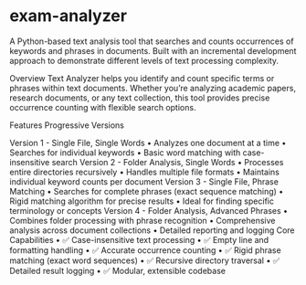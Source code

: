 # exam-analyzer
A Python-based text analysis tool that searches and counts occurrences of keywords and phrases in documents. Built with an incremental development approach to demonstrate different levels of text processing complexity.

Overview
Text Analyzer helps you identify and count specific terms or phrases within text documents. Whether you’re analyzing academic papers, research documents, or any text collection, this tool provides precise occurrence counting with flexible search options.

Features
Progressive Versions

Version 1 - Single File, Single Words
	•	Analyzes one document at a time
	•	Searches for individual keywords
	•	Basic word matching with case-insensitive search
Version 2 - Folder Analysis, Single Words
	•	Processes entire directories recursively
	•	Handles multiple file formats
	•	Maintains individual keyword counts per document
Version 3 - Single File, Phrase Matching
	•	Searches for complete phrases (exact sequence matching)
	•	Rigid matching algorithm for precise results
	•	Ideal for finding specific terminology or concepts
Version 4 - Folder Analysis, Advanced Phrases
	•	Combines folder processing with phrase recognition
	•	Comprehensive analysis across document collections
	•	Detailed reporting and logging
Core Capabilities
	•	✅ Case-insensitive text processing
	•	✅ Empty line and formatting handling
	•	✅ Accurate occurrence counting
	•	✅ Rigid phrase matching (exact word sequences)
	•	✅ Recursive directory traversal
	•	✅ Detailed result logging
	•	✅ Modular, extensible codebase
